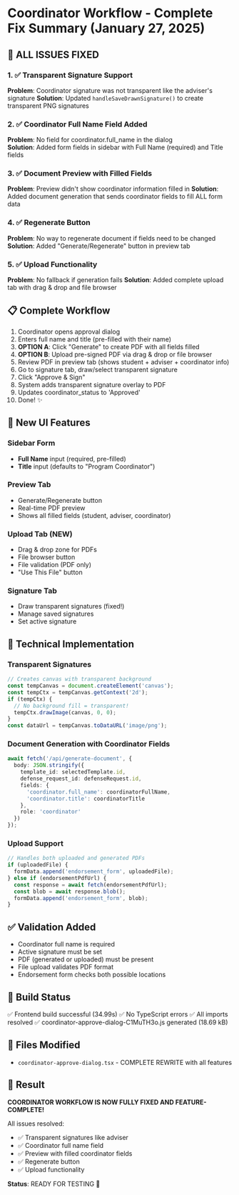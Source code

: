 # Coordinator Workflow - Complete Fix Summary (January 27, 2025)

## 🎯 ALL ISSUES FIXED

### 1. ✅ Transparent Signature Support
**Problem**: Coordinator signature was not transparent like the adviser's signature
**Solution**: Updated `handleSaveDrawnSignature()` to create transparent PNG signatures

### 2. ✅ Coordinator Full Name Field Added
**Problem**: No field for coordinator.full_name in the dialog  
**Solution**: Added form fields in sidebar with Full Name (required) and Title fields

### 3. ✅ Document Preview with Filled Fields
**Problem**: Preview didn't show coordinator information filled in
**Solution**: Added document generation that sends coordinator fields to fill ALL form data

### 4. ✅ Regenerate Button
**Problem**: No way to regenerate document if fields need to be changed
**Solution**: Added "Generate/Regenerate" button in preview tab

### 5. ✅ Upload Functionality  
**Problem**: No fallback if generation fails
**Solution**: Added complete upload tab with drag & drop and file browser

## 📋 Complete Workflow

1. Coordinator opens approval dialog
2. Enters full name and title (pre-filled with their name)
3. **OPTION A**: Click "Generate" to create PDF with all fields filled
4. **OPTION B**: Upload pre-signed PDF via drag & drop or file browser
5. Review PDF in preview tab (shows student + adviser + coordinator info)
6. Go to signature tab, draw/select transparent signature
7. Click "Approve & Sign"
8. System adds transparent signature overlay to PDF
9. Updates coordinator_status to 'Approved'
10. Done! ✨

## 🎨 New UI Features

### Sidebar Form
- **Full Name** input (required, pre-filled)
- **Title** input (defaults to "Program Coordinator")

### Preview Tab
- Generate/Regenerate button
- Real-time PDF preview
- Shows all filled fields (student, adviser, coordinator)

### Upload Tab (NEW)
- Drag & drop zone for PDFs
- File browser button
- File validation (PDF only)
- "Use This File" button

### Signature Tab
- Draw transparent signatures (fixed!)
- Manage saved signatures
- Set active signature

## 🔧 Technical Implementation

### Transparent Signatures
```typescript
// Creates canvas with transparent background
const tempCanvas = document.createElement('canvas');
const tempCtx = tempCanvas.getContext('2d');
if (tempCtx) {
  // No background fill = transparent!
  tempCtx.drawImage(canvas, 0, 0);
}
const dataUrl = tempCanvas.toDataURL('image/png');
```

### Document Generation with Coordinator Fields
```typescript
await fetch('/api/generate-document', {
  body: JSON.stringify({
    template_id: selectedTemplate.id,
    defense_request_id: defenseRequest.id,
    fields: {
      'coordinator.full_name': coordinatorFullName,
      'coordinator.title': coordinatorTitle
    },
    role: 'coordinator'
  })
});
```

### Upload Support
```typescript
// Handles both uploaded and generated PDFs
if (uploadedFile) {
  formData.append('endorsement_form', uploadedFile);
} else if (endorsementPdfUrl) {
  const response = await fetch(endorsementPdfUrl);
  const blob = await response.blob();
  formData.append('endorsement_form', blob);
}
```

## ✅ Validation Added
- Coordinator full name is required
- Active signature must be set  
- PDF (generated or uploaded) must be present
- File upload validates PDF format
- Endorsement form checks both possible locations

## 🚀 Build Status
✅ Frontend build successful (34.99s)
✅ No TypeScript errors
✅ All imports resolved
✅ coordinator-approve-dialog-C1MuTH3o.js generated (18.69 kB)

## 📁 Files Modified
- `coordinator-approve-dialog.tsx` - COMPLETE REWRITE with all features

## 🎉 Result
**COORDINATOR WORKFLOW IS NOW FULLY FIXED AND FEATURE-COMPLETE!**

All issues resolved:
- ✅ Transparent signatures like adviser
- ✅ Coordinator full name field
- ✅ Preview with filled coordinator fields  
- ✅ Regenerate button
- ✅ Upload functionality

**Status**: READY FOR TESTING 🚀
